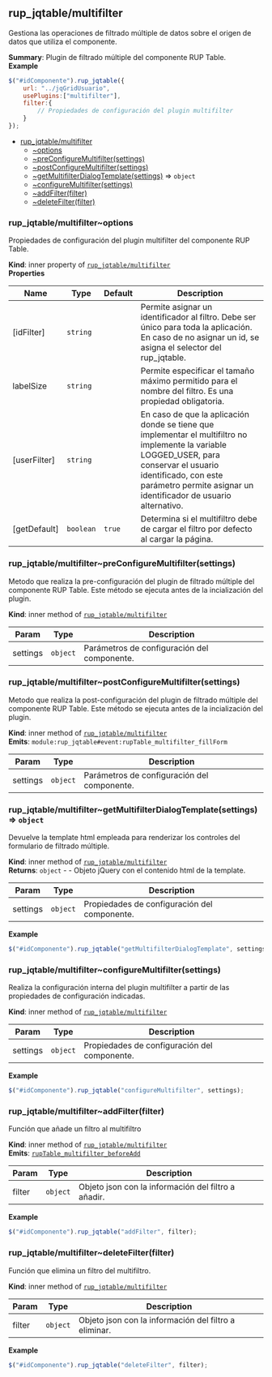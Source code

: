 <a name="module_rup_jqtable/multifilter"></a>

## rup_jqtable/multifilter
Gestiona las operaciones de filtrado múltiple de datos sobre el origen de datos que utiliza el componente.

**Summary**: Plugin de filtrado múltiple del componente RUP Table.  
**Example**  
```js
$("#idComponente").rup_jqtable({	url: "../jqGridUsuario",	usePlugins:["multifilter"],	filter:{		// Propiedades de configuración del plugin multifilter	}});
```

* [rup_jqtable/multifilter](#module_rup_jqtable/multifilter)
    * [~options](#module_rup_jqtable/multifilter..options)
    * [~preConfigureMultifilter(settings)](#module_rup_jqtable/multifilter..preConfigureMultifilter)
    * [~postConfigureMultifilter(settings)](#module_rup_jqtable/multifilter..postConfigureMultifilter)
    * [~getMultifilterDialogTemplate(settings)](#module_rup_jqtable/multifilter..getMultifilterDialogTemplate) ⇒ <code>object</code>
    * [~configureMultifilter(settings)](#module_rup_jqtable/multifilter..configureMultifilter)
    * [~addFilter(filter)](#module_rup_jqtable/multifilter..addFilter)
    * [~deleteFilter(filter)](#module_rup_jqtable/multifilter..deleteFilter)

<a name="module_rup_jqtable/multifilter..options"></a>

### rup_jqtable/multifilter~options
Propiedades de configuración del plugin multifilter del componente RUP Table.

**Kind**: inner property of [<code>rup_jqtable/multifilter</code>](#module_rup_jqtable/multifilter)  
**Properties**

| Name | Type | Default | Description |
| --- | --- | --- | --- |
| [idFilter] | <code>string</code> |  | Permite asignar un identificador al filtro. Debe ser único para toda la aplicación. En caso de no asignar un id, se asigna el selector del rup_jqtable. |
| labelSize | <code>string</code> |  | Permite especificar el tamaño máximo permitido para el nombre del filtro. Es una propiedad obligatoria. |
| [userFilter] | <code>string</code> |  | En caso de que la aplicación donde se tiene que implementar el multifiltro no implemente la variable LOGGED_USER, para conservar el usuario identificado, con este parámetro permite asignar un identificador de usuario alternativo. |
| [getDefault] | <code>boolean</code> | <code>true</code> | Determina si el multifiltro debe de cargar el filtro por defecto al cargar la página. |

<a name="module_rup_jqtable/multifilter..preConfigureMultifilter"></a>

### rup_jqtable/multifilter~preConfigureMultifilter(settings)
Metodo que realiza la pre-configuración del plugin de filtrado múltiple del componente RUP Table.Este método se ejecuta antes de la incialización del plugin.

**Kind**: inner method of [<code>rup_jqtable/multifilter</code>](#module_rup_jqtable/multifilter)  

| Param | Type | Description |
| --- | --- | --- |
| settings | <code>object</code> | Parámetros de configuración del componente. |

<a name="module_rup_jqtable/multifilter..postConfigureMultifilter"></a>

### rup_jqtable/multifilter~postConfigureMultifilter(settings)
Metodo que realiza la post-configuración del plugin de filtrado múltiple del componente RUP Table.Este método se ejecuta antes de la incialización del plugin.

**Kind**: inner method of [<code>rup_jqtable/multifilter</code>](#module_rup_jqtable/multifilter)  
**Emits**: <code>module:rup_jqtable#event:rupTable_multifilter_fillForm</code>  

| Param | Type | Description |
| --- | --- | --- |
| settings | <code>object</code> | Parámetros de configuración del componente. |

<a name="module_rup_jqtable/multifilter..getMultifilterDialogTemplate"></a>

### rup_jqtable/multifilter~getMultifilterDialogTemplate(settings) ⇒ <code>object</code>
Devuelve la template html empleada para renderizar los controles del formulario de filtrado múltiple.

**Kind**: inner method of [<code>rup_jqtable/multifilter</code>](#module_rup_jqtable/multifilter)  
**Returns**: <code>object</code> - - Objeto jQuery con el contenido html de la template.  

| Param | Type | Description |
| --- | --- | --- |
| settings | <code>object</code> | Propiedades de configuración del componente. |

**Example**  
```js
$("#idComponente").rup_jqtable("getMultifilterDialogTemplate", settings);
```
<a name="module_rup_jqtable/multifilter..configureMultifilter"></a>

### rup_jqtable/multifilter~configureMultifilter(settings)
Realiza la configuración interna del plugin multifilter a partir de las propiedades de configuración indicadas.

**Kind**: inner method of [<code>rup_jqtable/multifilter</code>](#module_rup_jqtable/multifilter)  

| Param | Type | Description |
| --- | --- | --- |
| settings | <code>object</code> | Propiedades de configuración del componente. |

**Example**  
```js
$("#idComponente").rup_jqtable("configureMultifilter", settings);
```
<a name="module_rup_jqtable/multifilter..addFilter"></a>

### rup_jqtable/multifilter~addFilter(filter)
Función que añade un filtro al multifiltro

**Kind**: inner method of [<code>rup_jqtable/multifilter</code>](#module_rup_jqtable/multifilter)  
**Emits**: [<code>rupTable_multifilter_beforeAdd</code>](#module_rup_jqtable+event_rupTable_multifilter_beforeAdd)  

| Param | Type | Description |
| --- | --- | --- |
| filter | <code>object</code> | Objeto json con la información del filtro a añadir. |

**Example**  
```js
$("#idComponente").rup_jqtable("addFilter", filter);
```
<a name="module_rup_jqtable/multifilter..deleteFilter"></a>

### rup_jqtable/multifilter~deleteFilter(filter)
Función que elimina un filtro del multifiltro.

**Kind**: inner method of [<code>rup_jqtable/multifilter</code>](#module_rup_jqtable/multifilter)  

| Param | Type | Description |
| --- | --- | --- |
| filter | <code>object</code> | Objeto json con la información del filtro a eliminar. |

**Example**  
```js
$("#idComponente").rup_jqtable("deleteFilter", filter);
```
